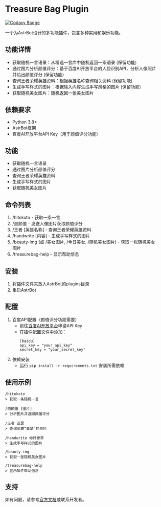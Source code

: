 # Treasure Bag Plugin

[![Codacy Badge](https://api.codacy.com/project/badge/Grade/081cc86660904596b38a8e9b3b640d42)](https://app.codacy.com/gh/xiaomizhoubaobei/astrbot_plugin_treasure_bag?utm_source=github.com&utm_medium=referral&utm_content=xiaomizhoubaobei/astrbot_plugin_treasure_bag&utm_campaign=Badge_Grade)

一个为AstrBot设计的多功能插件，包含多种实用和娱乐功能。

## 功能详情
- 获取随机一言语录：从精选一言库中随机返回一条语录 (保留功能)
- 通过图片分析颜值评分：基于百度AI开放平台的人脸识别API，分析人像照片并给出颜值评分 (保留功能)
- 查询王者荣耀英雄资料：根据英雄名称查询相关资料 (保留功能)
- 生成手写样式的图片：根据输入内容生成手写风格的图片 (保留功能)
- 获取随机美女图片：随机返回一张美女图片

## 依赖要求
- Python 3.8+
- AstrBot框架
- 百度AI开放平台API Key（用于颜值评分功能）

## 功能
- 获取随机一言语录
- 通过图片分析颜值评分
- 查询王者荣耀英雄资料
- 生成手写样式的图片
- 获取随机美女图片

## 命令列表
1. /hitokoto - 获取一条一言
2. /测颜值 - 发送人像图片获取颜值评分
3. /王者 [英雄名称] - 查询王者荣耀英雄资料
4. /handwrite [内容] - 生成手写样式的图片
5. /beauty-img (或 /美女图片, /今日美女, /随机美女图片) - 获取一张随机美女图片
6. /treasurebag-help - 显示帮助信息

## 安装
1. 将插件文件夹放入AstrBot的plugins目录
2. 重启AstrBot

## 配置
1. 百度API配置（颜值评分功能需要）
   - 前往[百度AI开放平台](https://ai.baidu.com/)申请API Key
   - 在插件配置文件中添加：
     ```
     [baidu]
     api_key = "your_api_key"
     secret_key = "your_secret_key"
     ```
2. 依赖安装
   - 运行 `pip install -r requirements.txt` 安装所需依赖

## 使用示例
```
/hitokoto
> 获取一条随机一言

/测颜值 [图片]
> 分析图片并返回颜值评分

/王者 亚瑟
> 查询英雄“亚瑟”的资料

/handwrite 你好世界
> 生成手写样式的图片

/beauty-img
> 获取一张随机美女图片

/treasurebag-help
> 显示插件帮助信息
```

## 支持
如有问题，请参考[官方文档](https://astrbot.app)或联系开发者。
